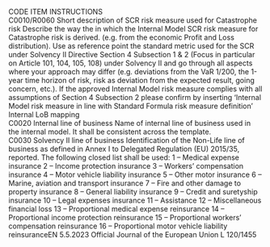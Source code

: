  
CODE  ITEM  INSTRUCTIONS  
C0010/R0060  Short description of SCR 
risk measure used for 
Catastrophe risk  Describe the way the in which the Internal Model SCR risk measure for Catastrophe risk 
is derived. (e.g. from the economic Profit and Loss distribution). 
Use as reference point the standard metric used for the SCR under Solvency II Directive 
Section 4 Subsection 1 & 2 (Focus in particular on Article 101, 104, 105, 108) under 
Solvency II and go through all aspects where your approach may differ (e.g. deviations 
from the VaR 1/200, the 1-year time horizon of risk, risk as deviation from the 
expected result, going concern, etc.). 
If the approved Internal Model risk measure complies with all assumptions of Section 4 
Subsection 2 please confirm by inserting ‘Internal Model risk measure in line with 
Standard Formula risk measure definition’  
Internal LoB mapping  
C0020  Internal line of business  Name of internal line of business used in the internal model. It shall be consistent 
across the template.  
C0030  Solvency II line of 
business  Identification of the Non-Life line of business as defined in Annex I to Delegated 
Regulation (EU) 2015/35, reported. The following closed list shall be used: 
1 – Medical expense insurance 
2 – Income protection insurance 
3 – Workers’ compensation insurance 
4 – Motor vehicle liability insurance 
5 – Other motor insurance 
6 – Marine, aviation and transport insurance 
7 – Fire and other damage to property insurance 
8 – General liability insurance 
9 – Credit and suretyship insurance 
10 – Legal expenses insurance 
11 – Assistance 
12 – Miscellaneous financial loss 
13 – Proportional medical expense reinsurance 
14 – Proportional income protection reinsurance 
15 – Proportional workers’ compensation reinsurance 
16 – Proportional motor vehicle liability reinsuranceEN  5.5.2023 Official Journal of the European Union L 120/1455